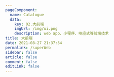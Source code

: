 ```yaml
---
pageComponent:
  name: Catalogue
  data:
    key: 02.大前端
    imgUrl: /img/ui.png
    description: web app、小程序、响应式等前端技术
title: 大前端
date: 2021-08-27 21:37:54
permalink: /superWeb
sidebar: false
article: false
comment: false
editLink: false
---
```


